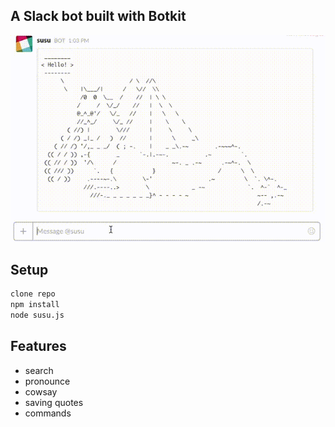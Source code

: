 A Slack bot built with Botkit
-----------------------------

<img src="https://raw.githubusercontent.com/manhtai/susu/master/susu.gif" alt="susu"/>


## Setup

```sh
clone repo
npm install
node susu.js
```


## Features

- search
- pronounce
- cowsay
- saving quotes
- commands
